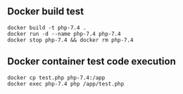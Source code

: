 ## Docker build test

```shell
docker build -t php-7.4 .
docker run -d --name php-7.4 php-7.4
docker stop php-7.4 && docker rm php-7.4
```


## Docker container test code execution

```shell
docker cp test.php php-7.4:/app
docker exec php-7.4 php /app/test.php
```

